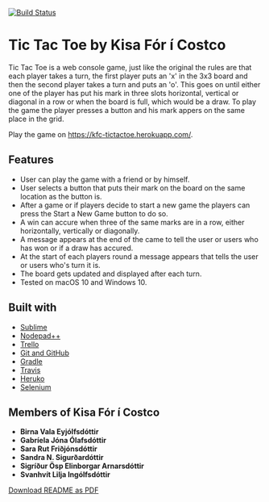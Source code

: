 [![Build Status](https://travis-ci.org/KisaCostco/TicTacToe.svg?branch=master)](https://travis-ci.org/KisaCostco/TicTacToe)

# Tic Tac Toe by Kisa Fór í Costco
Tic Tac Toe is a web console game, just like the original the rules are that each player takes a turn, the first player puts an 'x' in the 3x3 board and then the second player takes a turn and puts an 'o'. This goes on until either one of the player has put his mark in three slots horizontal, vertical or diagonal in a row or when the board is full, which would be a draw. To play the game the player presses a button and his mark appers on the same place in the grid.

Play the game on https://kfc-tictactoe.herokuapp.com/.

## Features
* User can play the game with a friend or by himself.
* User selects a button that puts their mark on the board on the same location as the button is.
* After a game or if players decide to start a new game the players can press the Start a New Game button to do so.
* A win can accure when three of the same marks are in a row, either horizontally, vertically or diagonally.
* A message appears at the end of the came to tell the user or users who has won or if a draw has accured.
* At the start of each players round a message appears that tells the user or users who's turn it is.
* The board gets updated and displayed after each turn.
* Tested on macOS 10 and Windows 10.

## Built with
* [Sublime](https://www.sublimetext.com/)
* [Nodepad++](https://notepad-plus-plus.org/)
* [Trello](https://trello.com/)
* [Git and GitHub](https://github.com/)
* [Gradle](https://gradle.org)
* [Travis](https://travis-ci.org/)
* [Heruko](https://www.heroku.com/) 
* [Selenium](http://www.seleniumhq.org/)


## Members of Kisa Fór í Costco

* **Birna Vala Eyjólfsdóttir**
* **Gabríela Jóna Ólafsdóttir**
* **Sara Rut Friðjónsdóttir**
* **Sandra N. Sigurðardóttir**
* **Sigríður Ösp Elinborgar Arnarsdóttir**
* **Svanhvít Lilja Ingólfsdóttir**

[Download README as PDF](https://gitprint.com/KisaCostco/TicTacToe/blob/master/docs/README.md)
